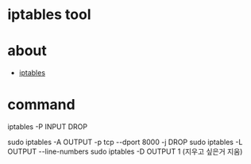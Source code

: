 # iptables tool

# about

- [iptables](../../../../abstarct/Computer_Science/I/iptables.md) 

# command

iptables -P INPUT DROP

sudo iptables -A OUTPUT -p tcp --dport 8000 -j DROP
sudo iptables -L OUTPUT --line-numbers
sudo iptables -D OUTPUT 1 (지우고 싶은거 지움)
